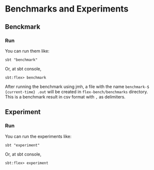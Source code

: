 # Benchmarks and Experiments

## Benckmark

### Run 

You can run them like:

```
sbt "benchmark"
```

Or, at sbt console, 

```
sbt:flex> benchmark
```

After running the benchmark using jmh, a file with the name `benchmark-$ {current-time} .out` will be created in `flex-bench/benchmarks` directory. This is a benchmark result in csv format with `,` as delimiters.

<!-- In this command, `-i 3` says that we want to run each benchmark with 3 iterations, `-wi 3` says to run 3 warmup iterations, -f 1 says to fork once on each benchmark, and -t1 says to run on one thread. -->

## Experiment

### Run

You can run the experiments like:

```
sbt "experiment"
```

Or, at sbt console, 

```
sbt:flex> experiment
```

